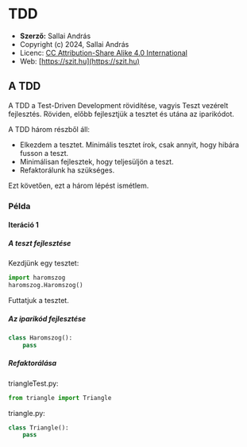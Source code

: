 # TDD

* **Szerző:** Sallai András
* Copyright (c) 2024, Sallai András
* Licenc: [CC Attribution-Share Alike 4.0 International](https://creativecommons.org/licenses/by-sa/4.0/)
* Web: [https://szit.hu](https://szit.hu)

## A TDD

A TDD a Test-Driven Development rövidítése, vagyis Teszt vezérelt fejlesztés. Röviden, előbb fejlesztjük a tesztet és utána az iparikódot.

A TDD három részből áll:

* Elkezdem a tesztet. Minimális tesztet írok, csak annyit, hogy hibára fusson a teszt.
* Minimálisan fejlesztek, hogy teljesüljön a teszt.
* Refaktorálunk ha szükséges.

Ezt követően, ezt a három lépést ismétlem.

### Példa

#### Iteráció 1

##### A teszt fejlesztése

Kezdjünk egy tesztet:

```python
import haromszog
haromszog.Haromszog()
```

Futtatjuk a tesztet.

##### Az iparikód fejlesztése

```python
class Haromszog():
    pass
```

##### Refaktorálása

triangleTest.py:

```python
from triangle import Triangle
```

triangle.py:

```python
class Triangle():
    pass
```
